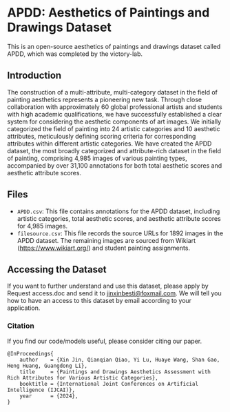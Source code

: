 # APDD: Aesthetics of Paintings and Drawings Dataset

This is an open-source aesthetics of paintings and drawings dataset called APDD, which was completed by the victory-lab.

## Introduction

The construction of a multi-attribute, multi-category dataset in the field of painting aesthetics represents a pioneering new task. Through close collaboration with approximately 60 global professional artists and students with high academic qualifications, we have successfully established a clear system for considering the aesthetic components of art images. We initially categorized the field of painting into 24 artistic categories and 10 aesthetic attributes, meticulously defining scoring criteria for corresponding attributes within different artistic categories. We have created the APDD dataset, the most broadly categorized and attribute-rich dataset in the field of painting, comprising 4,985 images of various painting types, accompanied by over 31,100 annotations for both total aesthetic scores and aesthetic attribute scores.

## Files

- `APDD.csv`: This file contains annotations for the APDD dataset, including artistic categories, total aesthetic scores, and aesthetic attribute scores for 4,985 images.
- `filesource.csv`: This file records the source URLs for 1892 images in the APDD dataset. The remaining images are sourced from Wikiart (https://www.wikiart.org/) and student painting assignments.


## Accessing the Dataset

If you want to further understand and use this dataset, please apply by Request access.doc and send it to jinxinbesti@foxmail.com. We will tell you how to have an access to this dataset by email according to your application.

### Citation
If you find our code/models useful, please consider citing our paper.
```
@InProceedings{
    author    = {Xin Jin, Qianqian Qiao, Yi Lu, Huaye Wang, Shan Gao, Heng Huang, Guangdong Li},
    title     = {Paintings and Drawings Aesthetics Assessment with Rich Attributes for Various Artistic Categories},
    booktitle = {International Joint Conferences on Artificial Intelligence (IJCAI)},
    year      = {2024},
}
```
